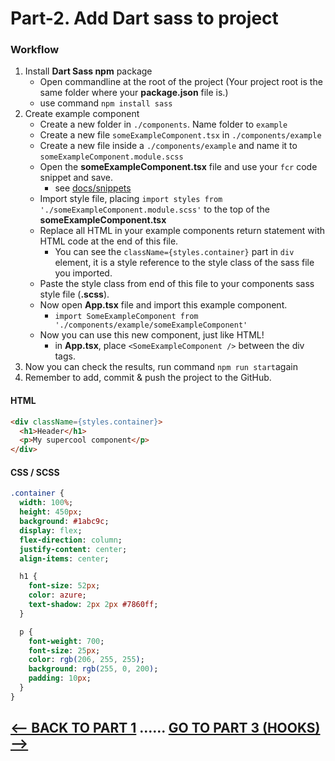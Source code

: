 <h1>Part-2. Add Dart sass to project</h1>

<h3>Workflow</h3>

1. Install <b>Dart Sass npm</b> package
     * Open commandline at the root of the project (Your project root is the same folder where your <b>package.json</b> file is.)
     * use command ```npm install sass```
2. Create example component
   * Create a new folder in ``./components``. Name folder to ``example``
   * Create a new file ``someExampleComponent.tsx`` in ``./components/example``
   * Create a new file inside a ``./components/example`` and name it to ``someExampleComponent.module.scss``
   * Open the <b>someExampleComponent.tsx</b> file and use your ``fcr`` code snippet and save.
        * see [docs/snippets](https://github.com/JoniRinta-Kahila/portfolioproject/blob/main/docs/snippets.md)
   * Import style file, placing ```import styles from './someExampleComponent.module.scss'``` to the top of the <b>someExampleComponent.tsx</b>
   * Replace all HTML in your example components return statement with HTML code at the end of this file.
        * You can see the ```className={styles.container}``` part in ``div`` element, it is a style reference to the style class of the sass file you imported.
    * Paste the style class from end of this file to your components sass style file (<b>.scss</b>).
    * Now open <b>App.tsx</b> file and import this example component.
        * ```import SomeExampleComponent from './components/example/someExampleComponent'```
    * Now you can use this new component, just like HTML!
        * in <b>App.tsx</b>, place ``<SomeExampleComponent />`` between the div tags.
3. Now you can check the results, run command ``npm run start``again
4. Remember to add, commit & push the project to the GitHub.
    
<h4>HTML</h4>

```html
<div className={styles.container}>
  <h1>Header</h1>
  <p>My supercool component</p>
</div>
```

<h4>CSS / SCSS</h4>

```sass
.container {
  width: 100%;
  height: 450px;
  background: #1abc9c;
  display: flex;
  flex-direction: column;
  justify-content: center;
  align-items: center;

  h1 {
    font-size: 52px;
    color: azure;
    text-shadow: 2px 2px #7860ff;
  }

  p {
    font-weight: 700;
    font-size: 25px;
    color: rgb(206, 255, 255);
    background: rgb(255, 0, 200);
    padding: 10px;
  }
}
```

## [<-- BACK TO PART 1](/portfolioproject) ...... [GO TO PART 3 (HOOKS) -->](usestate)
